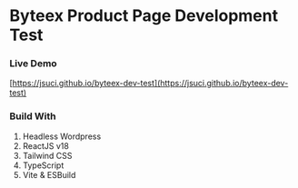 # Byteex Product Page Development Test

### Live Demo

[https://jsuci.github.io/byteex-dev-test](https://jsuci.github.io/byteex-dev-test)

### Build With

1. Headless Wordpress
2. ReactJS v18
3. Tailwind CSS
4. TypeScript
5. Vite & ESBuild
